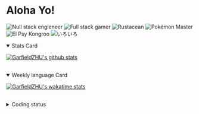 # Aloha Yo!

![Null stack engieneer](https://img.shields.io/badge/-Null_stack_engineer-a890f0)
![Full stack gamer](https://img.shields.io/badge/-Full_stack_gamer-78c850)
![Rustacean](https://img.shields.io/badge/-Rustacean-f74c00)
![Pokémon Master](https://img.shields.io/badge/-Pokémon_Master-f8d030)
![El Psy Kongroo](https://img.shields.io/badge/-El_Psy_Kongroo-6890f0)
![いろいろ](https://img.shields.io/badge/-いろいろ-f85888)


<details open>
<summary>Stats Card</summary>
 
[![GarfieldZHU's github stats](https://github-readme-stats.vercel.app/api?username=GarfieldZHU&show_icons=true&theme=tokyonight)](https://github.com/anuraghazra/github-readme-stats)
 
</details>

<br/>

<details open>
<summary>Weekly language Card</summary>
 
[![GarfieldZHU's wakatime stats](https://github-readme-stats.vercel.app/api/wakatime?username=AlohaYo&theme=nightowl&layout=compact)](https://github.com/GarfieldZHU/GarfieldZHU)


<br/>

</details>

<details>

<summary>Coding status</summary>

<br/>

<!--START_SECTION:waka-->
**🐱 My Github Data** 

> 🏆 239 Contributions in the Year 2021
 > 
> 📦 475.2 kB Used in Github's Storage 
 > 
> 🚫 Not Opted to Hire
 > 
> 📜 57 Public Repositories 
 > 
> 🔑 33 Private Repositories  
 > 
**I'm a Night 🦉** 

```text
🌞 Morning    71 commits     ███░░░░░░░░░░░░░░░░░░░░░░   14.46% 
🌆 Daytime    144 commits    ███████░░░░░░░░░░░░░░░░░░   29.33% 
🌃 Evening    178 commits    █████████░░░░░░░░░░░░░░░░   36.25% 
🌙 Night      98 commits     █████░░░░░░░░░░░░░░░░░░░░   19.96%

```


📊 **This Week I Spent My Time On** 

```text
💬 Programming Languages: 
TypeScript               21 hrs 43 mins      █████████████████████░░░░   85.35% 
SCSS                     1 hr 10 mins        █░░░░░░░░░░░░░░░░░░░░░░░░   4.6% 
JavaScript               59 mins             █░░░░░░░░░░░░░░░░░░░░░░░░   3.91% 
Java                     33 mins             ░░░░░░░░░░░░░░░░░░░░░░░░░   2.19% 
JSON                     27 mins             ░░░░░░░░░░░░░░░░░░░░░░░░░   1.78%

🔥 Editors: 
VS Code                  24 hrs 48 mins      ████████████████████████░   97.45% 
IntelliJ                 38 mins             ░░░░░░░░░░░░░░░░░░░░░░░░░   2.55%

💻 Operating System: 
Mac                      23 hrs 20 mins      ███████████████████████░░   91.74% 
Windows                  2 hrs 6 mins        ██░░░░░░░░░░░░░░░░░░░░░░░   8.26%

```


<!--END_SECTION:waka-->

</details>
